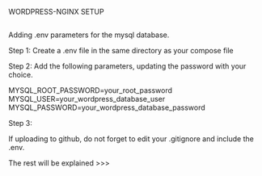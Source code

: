 WORDPRESS-NGINX SETUP

##

Adding .env parameters for the mysql database.

Step 1:
Create a .env file in the same directory as your compose file

Step 2:
Add the following parameters, updating the password with your choice.

MYSQL_ROOT_PASSWORD=your_root_password
MYSQL_USER=your_wordpress_database_user
MYSQL_PASSWORD=your_wordpress_database_password

Step 3:

If uploading to github, do not forget to edit your .gitignore and include the .env.

The rest will be explained >>>
